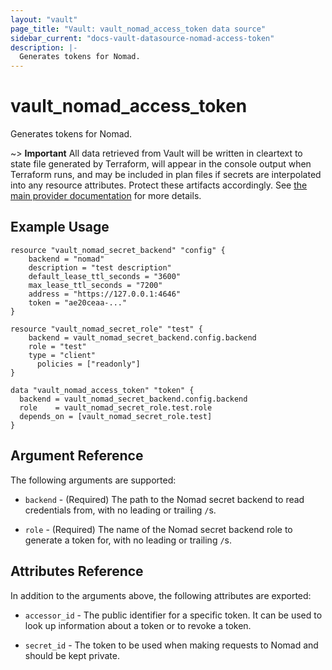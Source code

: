 ```yaml
---
layout: "vault"
page_title: "Vault: vault_nomad_access_token data source"
sidebar_current: "docs-vault-datasource-nomad-access-token"
description: |-
  Generates tokens for Nomad.
---
```


# vault\_nomad\_access\_token

Generates tokens for Nomad.

~> **Important** All data retrieved from Vault will be
written in cleartext to state file generated by Terraform, will appear in
the console output when Terraform runs, and may be included in plan files
if secrets are interpolated into any resource attributes.
Protect these artifacts accordingly. See
[the main provider documentation](../index.html)
for more details.

## Example Usage

```hcl
resource "vault_nomad_secret_backend" "config" {
	backend = "nomad"
	description = "test description"
	default_lease_ttl_seconds = "3600"
	max_lease_ttl_seconds = "7200"
	address = "https://127.0.0.1:4646"
	token = "ae20ceaa-..."
}

resource "vault_nomad_secret_role" "test" {
    backend = vault_nomad_secret_backend.config.backend
    role = "test"
    type = "client"
	  policies = ["readonly"]
}

data "vault_nomad_access_token" "token" {
  backend = vault_nomad_secret_backend.config.backend
  role    = vault_nomad_secret_role.test.role
  depends_on = [vault_nomad_secret_role.test]
}
```

## Argument Reference

The following arguments are supported:

* `backend` - (Required) The path to the Nomad secret backend to
read credentials from, with no leading or trailing `/`s.

* `role` - (Required) The name of the Nomad secret backend role to generate
a token for, with no leading or trailing `/`s.

## Attributes Reference

In addition to the arguments above, the following attributes are exported:

* `accessor_id` - The public identifier for a specific token. It can be used 
to look up information about a token or to revoke a token.

* `secret_id` - The token to be used when making requests to Nomad and should be kept private.
